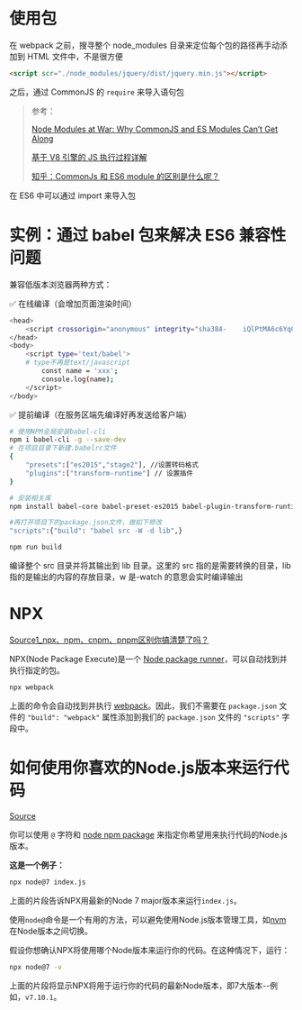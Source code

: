 # 使用包

在 webpack 之前，搜寻整个 node_modules 目录来定位每个包的路径再手动添加到 HTML 文件中，不是很方便

```html
<script scr="./node_modules/jquery/dist/jquery.min.js"></script>
```

之后，通过 CommonJS 的 `require` 来导入语句包

> 参考：
>
> [Node Modules at War: Why CommonJS and ES Modules Can’t Get Along](https://redfin.engineering/node-modules-at-war-why-commonjs-and-es-modules-cant-get-along-9617135eeca1)
>
> [基于 V8 引擎的 JS 执行过程详解](https://segmentfault.com/a/1190000039380905)
>
> [知乎：CommonJs 和 ES6 module 的区别是什么呢？](https://www.zhihu.com/question/62791509)

在 ES6 中可以通过 import 来导入包

# 实例：通过 babel 包来解决 ES6 兼容性问题

兼容低版本浏览器两种方式：

✅ 在线编译（会增加页面渲染时间）

```bash
<head>
    <script crossorigin="anonymous" integrity="sha384-    iQlPtMA6c6YqCm54Nvf5MAtY9MpqiRZVzw3i4bwed99geBlsx5Da1UJgfUmYIHyP" src="https://lib.baomitu.com/babel-core/4.7.16/browser.js"></script>
</head>
<body>
    <script type='text/babel'>
    # type不再是text/javascript
        const name = 'xxx';
        console.log(name);
    </script>
</body>
```

✅ 提前编译（在服务区端先编译好再发送给客户端）

```bash
# 使用NPM全局安装babel-cli
npm i babel-cli -g --save-dev
# 在项目目录下新建.babelrc文件
{
    "presets":["es2015","stage2"], //设置转码格式
    "plugins":["transform-runtime"] // 设置插件
}

# 安装相关库
npm install babel-core babel-preset-es2015 babel-plugin-transform-runtime babel-preset-stage-2 --save-dev

#再打开项目下的package.json文件，做如下修改
"scripts":{"build": "babel src -W -d lib",}

npm run build
```

编译整个 src 目录并将其输出到 lib 目录。这里的 src 指的是需要转换的目录，lib 指的是输出的内容的存放目录，w 是-watch 的意思会实时编译输出

# NPX

[Source1_npx、npm、cnpm、pnpm区别你搞清楚了吗？](https://juejin.cn/post/7083468345579667493)

NPX(Node Package Execute)是一个 [Node package runner](https://nodejs.dev/learn/the-npx-nodejs-package-runner)，可以自动找到并执行指定的包。

```bash
npx webpack
```

上面的命令会自动找到并执行 [webpack](https://www.codesweetly.com/javascript-module-bundler/)。因此，我们不需要在 `package.json` 文件的 `"build": "webpack"` 属性添加到我们的 `package.json` 文件的 `"scripts"` 字段中。

# 如何使用你喜欢的Node.js版本来运行代码

[Source](https://chinese.freecodecamp.org/news/javascript-package-manager-npm-and-yarn/#:~:text=%E5%A6%82%E4%BD%95%E4%BD%BF%E7%94%A8%E4%BD%A0,%E4%BE%8B%E5%A6%82%EF%BC%8Cv7.10.1%E3%80%82)

你可以使用 `@` 字符和 [node npm package](https://www.npmjs.com/package/node) 来指定你希望用来执行代码的Node.js版本。

**这是一个例子：**

```bash
npx node@7 index.js
```

上面的片段告诉NPX用最新的Node 7 major版本来运行`index.js`。

使用`node@`命令是一个有用的方法，可以避免使用Node.js版本管理工具，如[nvm](https://github.com/nvm-sh/nvm)在Node版本之间切换。

假设你想确认NPX将使用哪个Node版本来运行你的代码。在这种情况下，运行：

```bash
npx node@7 -v
```

上面的片段将显示NPX将用于运行你的代码的最新Node版本，即7大版本--例如，`v7.10.1`。
